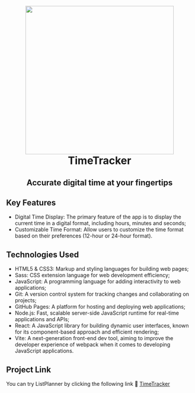 <h1 align="center">
  <br>
    <img src="https://i.ibb.co/Dk919RF/Time-Tracker.png" width="400">
  <br>
  TimeTracker
  <br>
</h1>

<h2 align="center">Accurate digital time at your fingertips</h2>

## Key Features

- Digital Time Display: The primary feature of the app is to display the current time in a digital format, including hours, minutes and seconds;
- Customizable Time Format: Allow users to customize the time format based on their preferences (12-hour or 24-hour format).


## Technologies Used

- HTML5 & CSS3: Markup and styling languages for building web pages;
- Sass: CSS extension language for web development efficiency;
- JavaScript: A programming language for adding interactivity to web applications;
- Git: A version control system for tracking changes and collaborating on projects;
- GitHub Pages: A platform for hosting and deploying web applications;
- Node.js: Fast, scalable server-side JavaScript runtime for real-time applications and APIs;
- React: A JavaScript library for building dynamic user interfaces, known for its component-based approach and efficient rendering;
- Vite: A next-generation front-end dev tool, aiming to improve the developer experience of webpack when it comes to developing JavaScript applications.

## Project Link

You can try ListPlanner by clicking the following link :link: [TimeTracker](https://app-timetracker.netlify.app/)
